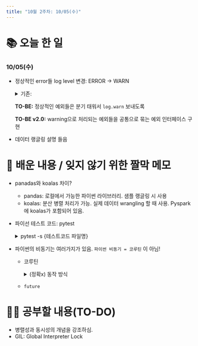 ```yaml
---
title: "10월 2주차: 10/05(수)"
---
```


# 📚 오늘 한 일
### 10/05(수)
* 정상적인 error들 log level 변경: ERROR -> WARN
    <details>
    <summary> 기존: </summary>
    
    ExceptionHandler에서 throw 되는 예외들을 모두 `log.error(e, message)` 로 찍고 있었음.
    </details>
    
    **TO-BE:** 정상적인 예외들은 분기 태워서 `log.warn` 보내도록
    
    **TO-BE v2.0:** warning으로 처리되는 예외들을 공통으로 묶는 예외 인터페이스 구현

* 데이터 랭글링 설명 들음

# 📌 배운 내용 / 잊지 않기 위한 짤막 메모
* panadas와 koalas 차이?

    * pandas: 로컬에서 가능한 파이썬 라이브러리. 샘플 랭글링 시 사용
    * koalas: 분산 병렬 처리가 가능. 실제 데이터 wrangling 할 때 사용. Pyspark 에 koalas가 포함되어 있음.
    
* 파이선 테스트 코드: pytest
    <details>
    <summary> pytest -s {테스트코드 파일명} </summary>
        
    * -s 옵션: fail/success 상관 없이 출력. -s 없으면 fail 했을 때만 출력
    * `pytest -s {테스트코드 파일명}::{function_name}`
        * 특정 함수만 실행
    </details>
    
    
* 파이썬의 비동기는 여러가지가 있음. `파이썬 비동기 = 코루틴` 이 아님!

    * 코루틴
        <details>
        <summary> (정확x) 동작 방식 </summary>

        메인 스레드에서 async 함수를 실행. 해당 함수가 코루틴으로 되어 있을 때 내부에 io가 있으면 다른 async 함수 실행. io가 끝나면 메인 스레드에 알려서 다시 진행
        </details>

    * `future`

# 🙋‍♀️ 공부할 내용(TO-DO)
* 병렬성과 동시성의 개념을 강조하심.
* GIL: Global Interpreter Lock